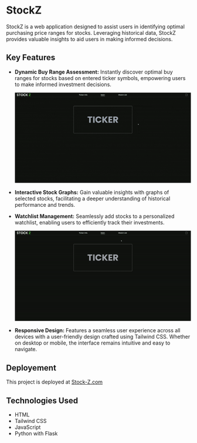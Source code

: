 # StockZ
StockZ is a web application designed to assist users in identifying optimal purchasing price ranges for stocks. Leveraging historical data, StockZ provides valuable insights to aid users in making informed decisions.

## Key Features

- **Dynamic Buy Range Assessment:** Instantly discover optimal buy ranges for stocks based on entered ticker symbols, empowering users to make informed investment decisions.

 
  ![til](./OtherMedia/TickerInfoGif.gif)
- **Interactive Stock Graphs:** Gain valuable insights with graphs of selected stocks, facilitating a deeper understanding of historical performance and trends.
- **Watchlist Management:** Seamlessly add stocks to a personalized watchlist, enabling users to efficiently track their investments.

  ![til](./OtherMedia/WatchListGif.gif)
- **Responsive Design:** Features a seamless user experience across all devices with a user-friendly design crafted using Tailwind CSS. Whether on desktop or mobile, the interface remains intuitive and easy to navigate.

## Deployement
This project is deployed at [Stock-Z.com](https://stock-z.com/)

## Technologies Used
- HTML
- Tailwind CSS
- JavaScript
- Python with Flask

